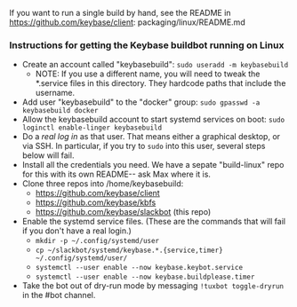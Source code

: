 If you want to run a single build by hand, see the README in
https://github.com/keybase/client: packaging/linux/README.md

### Instructions for getting the Keybase buildbot running on Linux

- Create an account called "keybasebuild": `sudo useradd -m keybasebuild`
  - NOTE: If you use a different name, you will need to tweak the
    *.service files in this directory. They hardcode paths that include
    the username.
- Add user "keybasebuild" to the "docker" group: `sudo gpasswd -a keybasebuild docker`
- Allow the keybasebuild account to start systemd services on boot: `sudo loginctl enable-linger keybasebuild`
- Do a *real log in* as that user. That means either a graphical
  desktop, or via SSH. In particular, if you try to `sudo` into this
  user, several steps below will fail.
- Install all the credentials you need. We have a sepate "build-linux"
  repo for this with its own README-- ask Max where it is.
- Clone three repos into /home/keybasebuild:
  - https://github.com/keybase/client
  - https://github.com/keybase/kbfs
  - https://github.com/keybase/slackbot (this repo)
- Enable the systemd service files. (These are the commands that will
  fail if you don't have a real login.)
  - `mkdir -p ~/.config/systemd/user`
  - `cp ~/slackbot/systemd/keybase.*.{service,timer} ~/.config/systemd/user/`
  - `systemctl --user enable --now keybase.keybot.service`
  - `systemctl --user enable --now keybase.buildplease.timer`
- Take the bot out of dry-run mode by messaging `!tuxbot toggle-dryrun`
  in the #bot channel.

